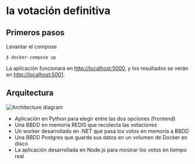 la votación definitiva
=========

Primeros pasos
---------------



Levantar el compose

    $ docker-compose up

La aplicación funcionará en [http://localhost:5000](http://localhost:5000), y los resultados se verán en [http://localhost:5001](http://localhost:5001).

Arquitectura
-----

![Architecture diagram](architecture.png)

* Aplicación en Python para elegir entre las dos opciones (frontend) 
* Una BBDD en memoria REDIS que recolecta las votaciones 
* Un worker desarrollado en .NET que pasa los votos en memoria a BBDD
* Una BBDD Postgres que guarda sus datos en un volumen de Docker en disco
* La aplicación desarrollada en Node.js para mostrar los votos en tiempo real

